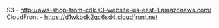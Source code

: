 S3 - http://aws-shop-from-cdk.s3-website-us-east-1.amazonaws.com/
CloudFront - https://d1wkbdk2qc6sd4.cloudfront.net
